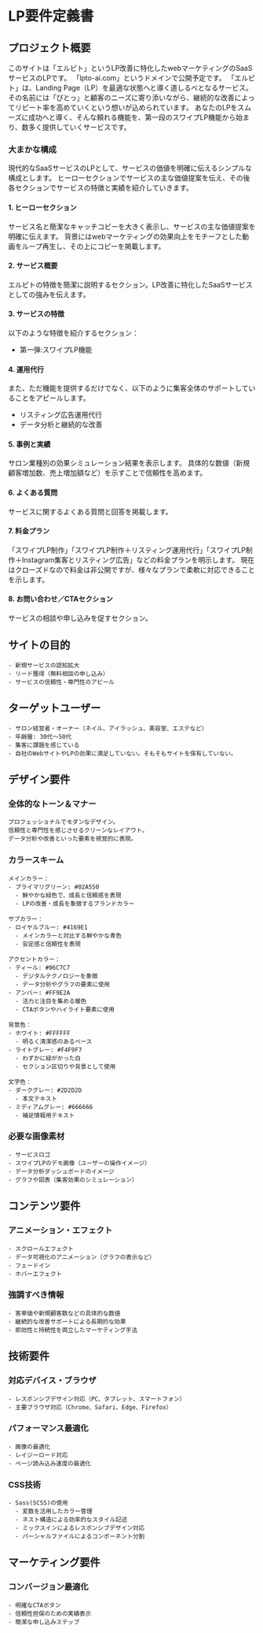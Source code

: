 # LP要件定義書

## プロジェクト概要

このサイトは「エルピト」というLP改善に特化したwebマーケティングのSaaSサービスのLPです。
「lpto-ai.com」というドメインで公開予定です。
「エルピト」は、Landing Page（LP）を最適な状態へと導く道しるべとなるサービス。
その名前には「ぴとっ」と顧客のニーズに寄り添いながら、継続的な改善によってリピート率を高めていくという想いが込められています。
あなたのLPをスムーズに成功へと導く、そんな頼れる機能を、第一段のスワイプLP機能から始まり、数多く提供していくサービスです。

### 大まかな構成
現代的なSaaSサービスのLPとして、サービスの価値を明確に伝えるシンプルな構成とします。
ヒーローセクションでサービスの主な価値提案を伝え、その後各セクションでサービスの特徴と実績を紹介していきます。

#### 1. ヒーローセクション
サービス名と簡潔なキャッチコピーを大きく表示し、サービスの主な価値提案を明確に伝えます。
背景にはwebマーケティングの効果向上をモチーフとした動画をループ再生し、その上にコピーを掲載します。

#### 2. サービス概要
エルピトの特徴を簡潔に説明するセクション。LP改善に特化したSaaSサービスとしての強みを伝えます。

#### 3. サービスの特徴
以下のような特徴を紹介するセクション：
- 第一弾:スワイプLP機能

#### 4. 運用代行
また、ただ機能を提供するだけでなく、以下のように集客全体のサポートしていることをアピールします。
- リスティング広告運用代行
- データ分析と継続的な改善

#### 5. 事例と実績
サロン業種別の効果シミュレーション結果を表示します。
具体的な数値（新規顧客増加数、売上増加額など）を示すことで信頼性を高めます。

#### 6. よくある質問
サービスに関するよくある質問と回答を掲載します。

#### 7. 料金プラン
「スワイプLP制作」「スワイプLP制作＋リスティング運用代行」「スワイプLP制作＋Instagram集客とリスティング広告」などの料金プランを明示します。
現在はクローズドなので料金は非公開ですが、様々なプランで柔軟に対応できることを示します。

#### 8. お問い合わせ／CTAセクション
サービスの相談や申し込みを促すセクション。

## サイトの目的
```
- 新規サービスの認知拡大
- リード獲得（無料相談の申し込み）
- サービスの信頼性・専門性のアピール
```

## ターゲットユーザー
```
- サロン経営者・オーナー（ネイル、アイラッシュ、美容室、エステなど）
- 年齢層: 30代～50代
- 集客に課題を感じている
- 自社のWebサイトやLPの効果に満足していない。そもそもサイトを保有していない。
```

## デザイン要件

### 全体的なトーン＆マナー
```
プロフェッショナルでモダンなデザイン。
信頼性と専門性を感じさせるクリーンなレイアウト。
データ分析や改善といった要素を視覚的に表現。
```

### カラースキーム
```
メインカラー：
- プライマリグリーン: #02A550
  - 鮮やかな緑色で、成長と信頼感を表現
  - LPの改善・成長を象徴するブランドカラー

サブカラー：
- ロイヤルブルー: #4169E1
  - メインカラーと対比する鮮やかな青色
  - 安定感と信頼性を表現

アクセントカラー：
- ティール: #06C7C7
  - デジタルテクノロジーを象徴
  - データ分析やグラフの要素に使用
- アンバー: #FF9E2A
  - 活力と注目を集める暖色
  - CTAボタンやハイライト要素に使用

背景色：
- ホワイト: #FFFFFF
  - 明るく清潔感のあるベース
- ライトグレー: #F4F9F7
  - わずかに緑がかった白
  - セクション区切りや背景として使用

文字色：
- ダークグレー: #2D2D2D
  - 本文テキスト
- ミディアムグレー: #666666
  - 補足情報用テキスト
```

### 必要な画像素材
```
- サービスロゴ
- スワイプLPのデモ画像（ユーザーの操作イメージ）
- データ分析ダッシュボードのイメージ
- グラフや図表（集客効果のシミュレーション）
```

## コンテンツ要件

### アニメーション・エフェクト
```
- スクロールエフェクト
- データ可視化のアニメーション（グラフの表示など）
- フェードイン
- ホバーエフェクト
```

### 強調すべき情報
```
- 客単価や新規顧客数などの具体的な数値
- 継続的な改善サポートによる長期的な効果
- 即効性と持続性を両立したマーケティング手法
```

## 技術要件

### 対応デバイス・ブラウザ
```
- レスポンシブデザイン対応（PC、タブレット、スマートフォン）
- 主要ブラウザ対応（Chrome、Safari、Edge、Firefox）
```

### パフォーマンス最適化
```
- 画像の最適化
- レイジーロード対応
- ページ読み込み速度の最適化
```

### CSS技術
```
- Sass(SCSS)の使用
  - 変数を活用したカラー管理
  - ネスト構造による効率的なスタイル記述
  - ミックスインによるレスポンシブデザイン対応
  - パーシャルファイルによるコンポーネント分割
```

## マーケティング要件

### コンバージョン最適化
```
- 明確なCTAボタン
- 信頼性担保のための実績表示
- 簡潔な申し込みステップ
```


